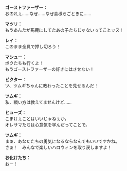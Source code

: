 # 

  
**ゴーストファーザー：**  
おのれぇ……なぜ……なぜ貴様らごときに……  
  
**マツリ：**  
もうあんたが馬鹿にしてたあの子たちじゃないってことッス！  
  
**レイ：**  
このまま全員で押し切ろう！  
  
**マシュー：**  
ボクたちも行くよ！  
もうゴーストファーザーの好きにはさせない！  
  
**ビクター：**  
ツ、ツムギちゃんに教わったことを見せるんだ！  
  
**ツムギ：**  
私、戦い方は教えてませんけど……  
  
**ヒューズ：**  
こまけぇことはいいじゃねぇか。  
オレサマたちは心意気を学んだってことで。  
  
**ツムギ：**  
まぁ、あなたたちの勇気になるならなんでもいいですかね。  
さぁ！　みんなで楽しいハロウィンを取り戻しますよ！  
  
**お化けたち：**  
おー！  

